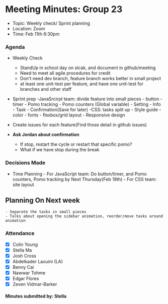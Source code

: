# Meeting Minutes: Group 23
- Topic: Weekly check/ Sprint planning
- Location: Zoom
- Time: Feb 11th 6:30pm

### Agenda
- Weekly Check
    - StandUp in school day on slcak, and document in github/meeting
    - Need to meet all agile procedures for credit
    - Don't need dev branch, feature branch works better in small project
    - at least one unit-test per feature, and have one unit-test for branches and other staff
- Sprint prep
    -JavaSrcirpt team: divide feature into small pieces
        - button
        - timer
        - Pomo tracking
        - Pomo counters (Global variable)
        - Setting
        - Info
        - Task
        - Confirmation(Save for later)
    -CSS: tasks split up
        - Style guide
        - color
        - fonts
        - flexbox/grid layout
        - Responsive design
        
- Create issues for each feature(Find those detail in github issues)


- **Ask Jordan about confirmation**
  - If stop, restart the cycle or restart that specific pomo?
  - What if we have stop during the break


### Decisions Made
- Time Planning
        - For JavaScript team: Do button/timer, and Pomo counters, Pomo tracking by Next Thursday(Feb 18th)
        - For CSS team: site layout 

## Planning On Next week
    - Separate the tasks in small pieces
    - Talks about opening the sidebar animation, reorder/move tasks around animation
    
### Attendance
- [x] Colin Young
- [x] Stella Ma
- [x] Josh Cross
- [x] Abdelkader Laouini (LA)
- [x] Benny Cai
- [x] Nawwar Tohme
- [x] Edgar Flores
- [x] Zeven Vidmar-Barker

#### Minutes submitted by: Stella
